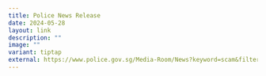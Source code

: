 ```yaml
---
title: Police News Release
date: 2024-05-28
layout: link
description: ""
image: ""
variant: tiptap
external: https://www.police.gov.sg/Media-Room/News?keyword=scam&filter=60EAEE3222EC46C0B918EB4CD8A3D4CB
---
```

